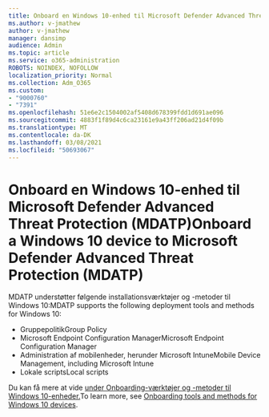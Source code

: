 ```yaml
---
title: Onboard en Windows 10-enhed til Microsoft Defender Advanced Threat Protection (MDATP)
ms.author: v-jmathew
author: v-jmathew
manager: dansimp
audience: Admin
ms.topic: article
ms.service: o365-administration
ROBOTS: NOINDEX, NOFOLLOW
localization_priority: Normal
ms.collection: Adm_O365
ms.custom:
- "9000760"
- "7391"
ms.openlocfilehash: 51e6e2c1504002af5408d678399fdd1d691ae096
ms.sourcegitcommit: 4883f1f89d4c6ca23161e9a43ff206ad21d4f09b
ms.translationtype: MT
ms.contentlocale: da-DK
ms.lasthandoff: 03/08/2021
ms.locfileid: "50693067"
---
```

# <a name="onboard-a-windows-10-device-to-microsoft-defender-advanced-threat-protection-mdatp"></a><span data-ttu-id="badf4-102">Onboard en Windows 10-enhed til Microsoft Defender Advanced Threat Protection (MDATP)</span><span class="sxs-lookup"><span data-stu-id="badf4-102">Onboard a Windows 10 device to Microsoft Defender Advanced Threat Protection (MDATP)</span></span>

<span data-ttu-id="badf4-103">MDATP understøtter følgende installationsværktøjer og -metoder til Windows 10:</span><span class="sxs-lookup"><span data-stu-id="badf4-103">MDATP supports the following deployment tools and methods for Windows 10:</span></span>

- <span data-ttu-id="badf4-104">Gruppepolitik</span><span class="sxs-lookup"><span data-stu-id="badf4-104">Group Policy</span></span>
- <span data-ttu-id="badf4-105">Microsoft Endpoint Configuration Manager</span><span class="sxs-lookup"><span data-stu-id="badf4-105">Microsoft Endpoint Configuration Manager</span></span>
- <span data-ttu-id="badf4-106">Administration af mobilenheder, herunder Microsoft Intune</span><span class="sxs-lookup"><span data-stu-id="badf4-106">Mobile Device Management, including Microsoft Intune</span></span>
- <span data-ttu-id="badf4-107">Lokale scripts</span><span class="sxs-lookup"><span data-stu-id="badf4-107">Local scripts</span></span>

<span data-ttu-id="badf4-108">Du kan få mere at vide [under Onboarding-værktøjer og -metoder til Windows 10-enheder.](https://go.microsoft.com/fwlink/?linkid=2143460)</span><span class="sxs-lookup"><span data-stu-id="badf4-108">To learn more, see [Onboarding tools and methods for Windows 10 devices](https://go.microsoft.com/fwlink/?linkid=2143460).</span></span>
